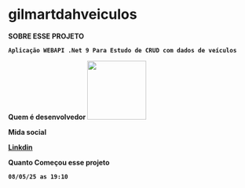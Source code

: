 # gilmartdahveiculos


<strong>SOBRE ESSE PROJETO<strong>

`Aplicação WEBAPI .Net 9 Para Estudo de CRUD com dados de veículos`

<strong>Quem é desenvolvedor</strong>
<img src="https://avatars.githubusercontent.com/u/196354627?s=48&v=4" width="120px">


<strong>Mida social</strong>

<a href="https://br.linkedin.com/in/gilmarfranciscodossantosfilhosantosfilho"  >Linkdin</a>


<strong>Quanto Começou esse projeto</strong>

`08/05/25 as 19:10`


